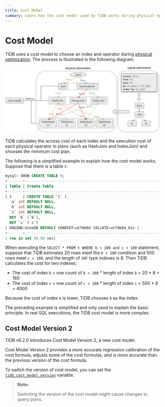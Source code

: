 ```yaml
---
title: Cost Model
summary: Learn how the cost model used by TiDB works during physical optimization.
---
```


# Cost Model

TiDB uses a cost model to choose an index and operator during [physical optimization](/sql-physical-optimization.md). The process is illustrated in the following diagram:

![CostModel](/media/cost-model.png)

TiDB calculates the access cost of each index and the execution cost of each physical operator in plans (such as HashJoin and IndexJoin) and chooses the minimum cost plan.

The following is a simplified example to explain how the cost model works. Suppose that there is a table `t`:

```sql
mysql> SHOW CREATE TABLE t;
+-------+-----------------------------------------------------------------------------------------------------------------------------------------------------------------------------------------------------+
| Table | Create Table                                                                                                                                                                                        |
+-------+-----------------------------------------------------------------------------------------------------------------------------------------------------------------------------------------------------+
| t     | CREATE TABLE `t` (
  `a` int DEFAULT NULL,
  `b` int DEFAULT NULL,
  `c` int DEFAULT NULL,
  KEY `b` (`b`),
  KEY `c` (`c`)
) ENGINE=InnoDB DEFAULT CHARSET=utf8mb4 COLLATE=utf8mb4_bin |
+-------+-----------------------------------------------------------------------------------------------------------------------------------------------------------------------------------------------------+
1 row in set (0.00 sec)
```

When executing the `SELECT * FROM t WHERE b < 100 and c < 100` statement, suppose that TiDB estimates 20 rows meet the `b < 100` condition and 500 rows meet `c < 100`, and the length of `INT` type indexes is 8. Then TiDB calculates the cost for two indexes:

+ The cost of index `b` = row count of `b < 100` \* length of index `b` = 20 * 8 = 160
+ The cost of index `c` = row count of `c < 100` \* length of index `c` = 500 * 8 = 4000

Because the cost of index `b` is lower, TiDB chooses `b` as the index.

The preceding example is simplified and only used to explain the basic principle. In real SQL executions, the TiDB cost model is more complex.

## Cost Model Version 2

TiDB v6.2.0 introduces Cost Model Version 2, a new cost model.

Cost Model Version 2 provides a more accurate regression calibration of the cost formula, adjusts some of the cost formulas, and is more accurate than the previous version of the cost formula.

To switch the version of cost model, you can set the [`tidb_cost_model_version`](/system-variables.md#tidb_cost_model_version-new-in-v620) variable.

> **Note:**
>
> Switching the version of the cost model might cause changes to query plans.
